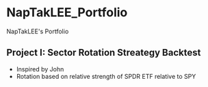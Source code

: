 # NapTakLEE_Portfolio
NapTakLEE's Portfolio

## Project I: Sector Rotation Streategy Backtest
- Inspired by John
- Rotation based on relative strength of SPDR ETF relative to SPY
